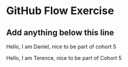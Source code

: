 # GitHub Flow Exercise

## Add anything below this line

Hello, I am Daniel, nice to be part of cohort 5

Hello, I am Terence, nice to be part of Cohort 5